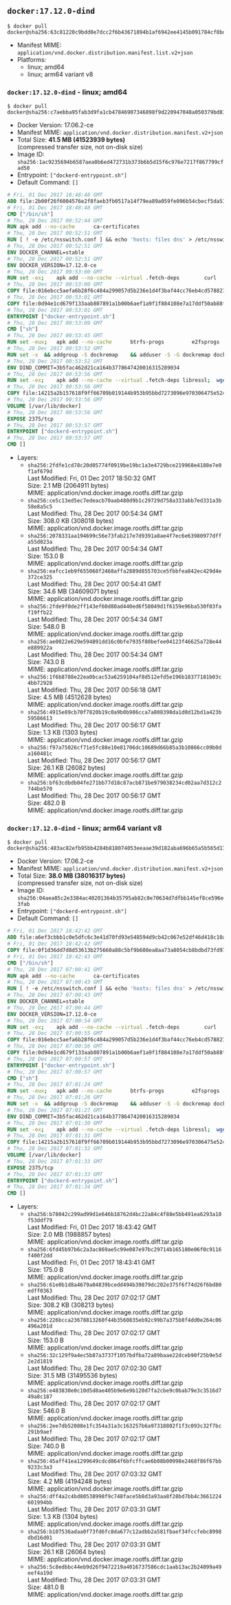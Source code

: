 ## `docker:17.12.0-dind`

```console
$ docker pull docker@sha256:63c81220c9bdd0e7dcc2f6b43671894b1af6942ee4145b091784cf8bd2b4a8ee
```

-	Manifest MIME: `application/vnd.docker.distribution.manifest.list.v2+json`
-	Platforms:
	-	linux; amd64
	-	linux; arm64 variant v8

### `docker:17.12.0-dind` - linux; amd64

```console
$ docker pull docker@sha256:c7aebba95fab3d9fa1cb47846907346898f9d220947048a050379bd81e6af6dc
```

-	Docker Version: 17.06.2-ce
-	Manifest MIME: `application/vnd.docker.distribution.manifest.v2+json`
-	Total Size: **41.5 MB (41523939 bytes)**  
	(compressed transfer size, not on-disk size)
-	Image ID: `sha256:1ac9235694b6587aea0b6ed472731b373b6b5d15f6c976e7217f867799cfad50`
-	Entrypoint: `["dockerd-entrypoint.sh"]`
-	Default Command: `[]`

```dockerfile
# Fri, 01 Dec 2017 18:48:48 GMT
ADD file:2b00f26f6004576e2f8faeb3fb0517a14f79ea89a059fe096b54cbecf5da512e in / 
# Fri, 01 Dec 2017 18:48:48 GMT
CMD ["/bin/sh"]
# Thu, 28 Dec 2017 00:52:44 GMT
RUN apk add --no-cache 		ca-certificates
# Thu, 28 Dec 2017 00:52:51 GMT
RUN [ ! -e /etc/nsswitch.conf ] && echo 'hosts: files dns' > /etc/nsswitch.conf
# Thu, 28 Dec 2017 00:52:51 GMT
ENV DOCKER_CHANNEL=stable
# Thu, 28 Dec 2017 00:52:51 GMT
ENV DOCKER_VERSION=17.12.0-ce
# Thu, 28 Dec 2017 00:53:00 GMT
RUN set -ex; 	apk add --no-cache --virtual .fetch-deps 		curl 		tar 	; 		apkArch="$(apk --print-arch)"; 	case "$apkArch" in 		x86_64) dockerArch='x86_64' ;; 		aarch64) dockerArch='aarch64' ;; 		ppc64le) dockerArch='ppc64le' ;; 		s390x) dockerArch='s390x' ;; 		*) echo >&2 "error: unsupported architecture ($apkArch)"; exit 1 ;;	esac; 		if ! curl -fL -o docker.tgz "https://download.docker.com/linux/static/${DOCKER_CHANNEL}/${dockerArch}/docker-${DOCKER_VERSION}.tgz"; then 		echo >&2 "error: failed to download 'docker-${DOCKER_VERSION}' from '${DOCKER_CHANNEL}' for '${dockerArch}'"; 		exit 1; 	fi; 		tar --extract 		--file docker.tgz 		--strip-components 1 		--directory /usr/local/bin/ 	; 	rm docker.tgz; 		apk del .fetch-deps; 		dockerd -v; 	docker -v
# Thu, 28 Dec 2017 00:53:00 GMT
COPY file:016ebcc5aefa6b28f6c484a299057d5b236e1d4f3baf44cc76eb4cd578821691 in /usr/local/bin/modprobe 
# Thu, 28 Dec 2017 00:53:01 GMT
COPY file:0d94e1cd679f133aab807891a1b00b6aef1a9f1f884108e7a17ddf50ab88f1fb in /usr/local/bin/ 
# Thu, 28 Dec 2017 00:53:01 GMT
ENTRYPOINT ["docker-entrypoint.sh"]
# Thu, 28 Dec 2017 00:53:09 GMT
CMD ["sh"]
# Thu, 28 Dec 2017 00:53:45 GMT
RUN set -eux; 	apk add --no-cache 		btrfs-progs 		e2fsprogs 		e2fsprogs-extra 		iptables 		xfsprogs 		xz 	; 	if zfs="$(apk info --no-cache --quiet zfs)" && [ -n "$zfs" ]; then 		apk add --no-cache zfs; 	fi
# Thu, 28 Dec 2017 00:53:52 GMT
RUN set -x 	&& addgroup -S dockremap 	&& adduser -S -G dockremap dockremap 	&& echo 'dockremap:165536:65536' >> /etc/subuid 	&& echo 'dockremap:165536:65536' >> /etc/subgid
# Thu, 28 Dec 2017 00:53:52 GMT
ENV DIND_COMMIT=3b5fac462d21ca164b3778647420016315289034
# Thu, 28 Dec 2017 00:53:56 GMT
RUN set -ex; 	apk add --no-cache --virtual .fetch-deps libressl; 	wget -O /usr/local/bin/dind "https://raw.githubusercontent.com/docker/docker/${DIND_COMMIT}/hack/dind"; 	chmod +x /usr/local/bin/dind; 	apk del .fetch-deps
# Thu, 28 Dec 2017 00:53:56 GMT
COPY file:14215a2b157618f9ff66709b019144b953b95bbd7273096e970306475e524820 in /usr/local/bin/ 
# Thu, 28 Dec 2017 00:53:56 GMT
VOLUME [/var/lib/docker]
# Thu, 28 Dec 2017 00:53:56 GMT
EXPOSE 2375/tcp
# Thu, 28 Dec 2017 00:53:57 GMT
ENTRYPOINT ["dockerd-entrypoint.sh"]
# Thu, 28 Dec 2017 00:53:57 GMT
CMD []
```

-	Layers:
	-	`sha256:2fdfe1cd78c20d05774f0919be19bc1a3e4729bce219968e4188e7e0f1af679d`  
		Last Modified: Fri, 01 Dec 2017 18:50:32 GMT  
		Size: 2.1 MB (2064911 bytes)  
		MIME: application/vnd.docker.image.rootfs.diff.tar.gzip
	-	`sha256:ce5c13ed5ec7edeacb70aab480d9b1c29729d758a333abb7ed331a3b58e8a5c5`  
		Last Modified: Thu, 28 Dec 2017 00:54:34 GMT  
		Size: 308.0 KB (308018 bytes)  
		MIME: application/vnd.docker.image.rootfs.diff.tar.gzip
	-	`sha256:2078331aa194699c56e73fab217e7d9391a8ae4f7ec6e63980977dffa55d023a`  
		Last Modified: Thu, 28 Dec 2017 00:54:34 GMT  
		Size: 153.0 B  
		MIME: application/vnd.docker.image.rootfs.diff.tar.gzip
	-	`sha256:eafcc1eb9f655068f2468affa2889d855703ce5fbbfea842ec429d4e372ce325`  
		Last Modified: Thu, 28 Dec 2017 00:54:41 GMT  
		Size: 34.6 MB (34609071 bytes)  
		MIME: application/vnd.docker.image.rootfs.diff.tar.gzip
	-	`sha256:2fde9f0de2ff143ef60d80ad440ed6f58049d1f6159e96ba530f03faf19ffb22`  
		Last Modified: Thu, 28 Dec 2017 00:54:34 GMT  
		Size: 548.0 B  
		MIME: application/vnd.docker.image.rootfs.diff.tar.gzip
	-	`sha256:ae0022e629e594891dd16c0bfe7935f80befee04123f46625a728e44e889922a`  
		Last Modified: Thu, 28 Dec 2017 00:54:34 GMT  
		Size: 743.0 B  
		MIME: application/vnd.docker.image.rootfs.diff.tar.gzip
	-	`sha256:1f6b8788e22ea0bcac53a6259104af8d512efd5e196b18377181b03c4bb72928`  
		Last Modified: Thu, 28 Dec 2017 00:56:18 GMT  
		Size: 4.5 MB (4512628 bytes)  
		MIME: application/vnd.docker.image.rootfs.diff.tar.gzip
	-	`sha256:4915e89cb70f7820b19c0a9b0b986cca7a808398da1d0d12bd1a423b59586613`  
		Last Modified: Thu, 28 Dec 2017 00:56:17 GMT  
		Size: 1.3 KB (1303 bytes)  
		MIME: application/vnd.docker.image.rootfs.diff.tar.gzip
	-	`sha256:f97a75026cf71e5fc88e10e81706dc10689d66b85a3b10866cc09b0da160481c`  
		Last Modified: Thu, 28 Dec 2017 00:56:17 GMT  
		Size: 26.1 KB (26082 bytes)  
		MIME: application/vnd.docker.image.rootfs.diff.tar.gzip
	-	`sha256:bf63cdbdb04fe271bb77d18c87acb871be979038234cd02aa7d312c2744be570`  
		Last Modified: Thu, 28 Dec 2017 00:56:17 GMT  
		Size: 482.0 B  
		MIME: application/vnd.docker.image.rootfs.diff.tar.gzip

### `docker:17.12.0-dind` - linux; arm64 variant v8

```console
$ docker pull docker@sha256:483ac82efb95bb4284b818074053eeaae39d182aba696b65a5b565d175510436
```

-	Docker Version: 17.06.2-ce
-	Manifest MIME: `application/vnd.docker.distribution.manifest.v2+json`
-	Total Size: **38.0 MB (38016317 bytes)**  
	(compressed transfer size, not on-disk size)
-	Image ID: `sha256:04aea85c2e3384ac40201364b35795ab82c8e70634d7dfbb145ef8ce596e3fab`
-	Entrypoint: `["dockerd-entrypoint.sh"]`
-	Default Command: `[]`

```dockerfile
# Fri, 01 Dec 2017 18:42:42 GMT
ADD file:a6ef3cbbb1c0e5dfc6c3e41d70fd93e548594d9cb42c067e52df46d418c10a79 in / 
# Fri, 01 Dec 2017 18:42:42 GMT
COPY file:0f1d36dd7d8d53613b275660a88c5bf9b608ea8aa73a8054cb8bdbd73fd971ac in /etc/localtime 
# Fri, 01 Dec 2017 18:42:43 GMT
CMD ["/bin/sh"]
# Thu, 28 Dec 2017 07:00:41 GMT
RUN apk add --no-cache 		ca-certificates
# Thu, 28 Dec 2017 07:00:43 GMT
RUN [ ! -e /etc/nsswitch.conf ] && echo 'hosts: files dns' > /etc/nsswitch.conf
# Thu, 28 Dec 2017 07:00:43 GMT
ENV DOCKER_CHANNEL=stable
# Thu, 28 Dec 2017 07:00:44 GMT
ENV DOCKER_VERSION=17.12.0-ce
# Thu, 28 Dec 2017 07:00:54 GMT
RUN set -ex; 	apk add --no-cache --virtual .fetch-deps 		curl 		tar 	; 		apkArch="$(apk --print-arch)"; 	case "$apkArch" in 		x86_64) dockerArch='x86_64' ;; 		aarch64) dockerArch='aarch64' ;; 		ppc64le) dockerArch='ppc64le' ;; 		s390x) dockerArch='s390x' ;; 		*) echo >&2 "error: unsupported architecture ($apkArch)"; exit 1 ;;	esac; 		if ! curl -fL -o docker.tgz "https://download.docker.com/linux/static/${DOCKER_CHANNEL}/${dockerArch}/docker-${DOCKER_VERSION}.tgz"; then 		echo >&2 "error: failed to download 'docker-${DOCKER_VERSION}' from '${DOCKER_CHANNEL}' for '${dockerArch}'"; 		exit 1; 	fi; 		tar --extract 		--file docker.tgz 		--strip-components 1 		--directory /usr/local/bin/ 	; 	rm docker.tgz; 		apk del .fetch-deps; 		dockerd -v; 	docker -v
# Thu, 28 Dec 2017 07:00:55 GMT
COPY file:016ebcc5aefa6b28f6c484a299057d5b236e1d4f3baf44cc76eb4cd578821691 in /usr/local/bin/modprobe 
# Thu, 28 Dec 2017 07:00:56 GMT
COPY file:0d94e1cd679f133aab807891a1b00b6aef1a9f1f884108e7a17ddf50ab88f1fb in /usr/local/bin/ 
# Thu, 28 Dec 2017 07:00:57 GMT
ENTRYPOINT ["docker-entrypoint.sh"]
# Thu, 28 Dec 2017 07:00:57 GMT
CMD ["sh"]
# Thu, 28 Dec 2017 07:01:24 GMT
RUN set -eux; 	apk add --no-cache 		btrfs-progs 		e2fsprogs 		e2fsprogs-extra 		iptables 		xfsprogs 		xz 	; 	if zfs="$(apk info --no-cache --quiet zfs)" && [ -n "$zfs" ]; then 		apk add --no-cache zfs; 	fi
# Thu, 28 Dec 2017 07:01:26 GMT
RUN set -x 	&& addgroup -S dockremap 	&& adduser -S -G dockremap dockremap 	&& echo 'dockremap:165536:65536' >> /etc/subuid 	&& echo 'dockremap:165536:65536' >> /etc/subgid
# Thu, 28 Dec 2017 07:01:27 GMT
ENV DIND_COMMIT=3b5fac462d21ca164b3778647420016315289034
# Thu, 28 Dec 2017 07:01:30 GMT
RUN set -ex; 	apk add --no-cache --virtual .fetch-deps libressl; 	wget -O /usr/local/bin/dind "https://raw.githubusercontent.com/docker/docker/${DIND_COMMIT}/hack/dind"; 	chmod +x /usr/local/bin/dind; 	apk del .fetch-deps
# Thu, 28 Dec 2017 07:01:31 GMT
COPY file:14215a2b157618f9ff66709b019144b953b95bbd7273096e970306475e524820 in /usr/local/bin/ 
# Thu, 28 Dec 2017 07:01:32 GMT
VOLUME [/var/lib/docker]
# Thu, 28 Dec 2017 07:01:33 GMT
EXPOSE 2375/tcp
# Thu, 28 Dec 2017 07:01:33 GMT
ENTRYPOINT ["dockerd-entrypoint.sh"]
# Thu, 28 Dec 2017 07:01:34 GMT
CMD []
```

-	Layers:
	-	`sha256:b78042c299ad99d1e646b18762d4bc22a84c4f88e5bb491ea6293a10f53ddf79`  
		Last Modified: Fri, 01 Dec 2017 18:43:42 GMT  
		Size: 2.0 MB (1988857 bytes)  
		MIME: application/vnd.docker.image.rootfs.diff.tar.gzip
	-	`sha256:6fd45b97b6c2a3ac869ae5c99e087e97bc29714b165180e06f0c9116f400f2dd`  
		Last Modified: Fri, 01 Dec 2017 18:43:41 GMT  
		Size: 175.0 B  
		MIME: application/vnd.docker.image.rootfs.diff.tar.gzip
	-	`sha256:61e0b1d8a4679a04839bcedd494b39879dc202e375f6f74d26f6bd80edff0363`  
		Last Modified: Thu, 28 Dec 2017 07:02:17 GMT  
		Size: 308.2 KB (308213 bytes)  
		MIME: application/vnd.docker.image.rootfs.diff.tar.gzip
	-	`sha256:226bcca23678813260f44b3560835eb92c99b7a375b8f4dd0e264c06496a201d`  
		Last Modified: Thu, 28 Dec 2017 07:02:17 GMT  
		Size: 153.0 B  
		MIME: application/vnd.docker.image.rootfs.diff.tar.gzip
	-	`sha256:32c129f9a4ec5b87a3737f1057bdfba72a89baae22dceb90f25b9e5d2e2d1819`  
		Last Modified: Thu, 28 Dec 2017 07:02:30 GMT  
		Size: 31.5 MB (31495536 bytes)  
		MIME: application/vnd.docker.image.rootfs.diff.tar.gzip
	-	`sha256:e483830e0c10d5d8ae405b9e6e9b120d7fa2cbe9c0bab79e3c3516d749a8c187`  
		Last Modified: Thu, 28 Dec 2017 07:02:17 GMT  
		Size: 546.0 B  
		MIME: application/vnd.docker.image.rootfs.diff.tar.gzip
	-	`sha256:2ee7db52088e1fc354a31a3c163257b6a97318802f1f3c093c32f7bc291b9aef`  
		Last Modified: Thu, 28 Dec 2017 07:02:17 GMT  
		Size: 740.0 B  
		MIME: application/vnd.docker.image.rootfs.diff.tar.gzip
	-	`sha256:45aff41ea1299649cdcd864f6bfcffcae6b08b00998e2468f86f67bb9233c3a3`  
		Last Modified: Thu, 28 Dec 2017 07:03:32 GMT  
		Size: 4.2 MB (4194248 bytes)  
		MIME: application/vnd.docker.image.rootfs.diff.tar.gzip
	-	`sha256:dff4a2c4bd80538998f9c748face5b8d3a93aa8f28bd7bb4c3661224601994bb`  
		Last Modified: Thu, 28 Dec 2017 07:03:31 GMT  
		Size: 1.3 KB (1304 bytes)  
		MIME: application/vnd.docker.image.rootfs.diff.tar.gzip
	-	`sha256:b107536adaa0f73fd6fc8da677c12adbb2a581fbaef34fccfebc8998dbd16d01`  
		Last Modified: Thu, 28 Dec 2017 07:03:31 GMT  
		Size: 26.1 KB (26064 bytes)  
		MIME: application/vnd.docker.image.rootfs.diff.tar.gzip
	-	`sha256:5c8edbbc44eb9d26f9472219a4016737586cdc1aab13ac2b24099a49eef4a19d`  
		Last Modified: Thu, 28 Dec 2017 07:03:31 GMT  
		Size: 481.0 B  
		MIME: application/vnd.docker.image.rootfs.diff.tar.gzip
